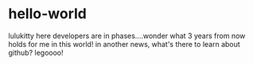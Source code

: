 # hello-world
lulukitty here
developers are in phases....wonder what 3 years from now holds for me in this world!
in another news, what's there to learn about github? legoooo!
